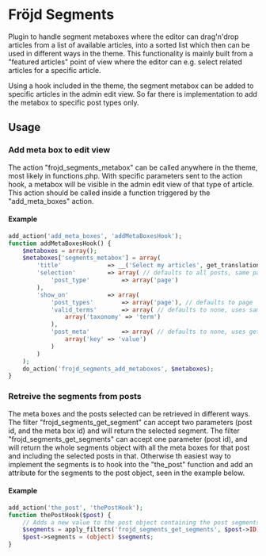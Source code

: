 # Fröjd Segments

Plugin to handle segment metaboxes where the editor can drag'n'drop articles from a list of available articles, into a sorted list which then can be used in different ways in the theme. This functionality is mainly built from a "featured articles" point of view where the editor can e.g. select related articles for a specific article.

Using a hook included in the theme, the segment metabox can be added to specific articles in the admin edit view. So far there is implementation to add the metabox to specific post types only.

## Usage

### Add meta box to edit view
The action "frojd_segments_metabox" can be called anywhere in the theme, most likely in functions.php. With specific parameters sent to the action hook, a metabox will be visible in the admin edit view of that type of article. This action should be called inside a function triggered by the "add_meta_boxes" action.

#### Example
```php
add_action('add_meta_boxes', 'addMetaBoxesHook');
function addMetaBoxesHook() {
    $metaboxes = array();
    $metaboxes['segments_metabox'] = array(
        'title'             => __('Select my articles', get_translation_domain()), // defaults to "Select articles"
        'selection'         => array( // defaults to all posts, same parameters as in get_posts can be used here
            'post_type'         => array('page')
        ),
        'show_on'           => array(
            'post_types'        => array('page'), // defaults to page
            'valid_terms'       => array( // defaults to none, uses same parameters as has_term, term can be name/id/slug or array of them to check for, taxonomy is the name
                array('taxonomy' => 'term')
            ),
            'post_meta'         => array( // defaults to none, uses get_post_meta function to check, key is the field name and value is what to check for
                array('key' => 'value')
            )
        )
    );
    do_action('frojd_segments_add_metaboxes', $metaboxes);
}
```

### Retreive the segments from posts
The meta boxes and the posts selected can be retrieved in different ways. The filter "frojd_segments_get_segment" can accept two parameters (post id, and the meta box id) and will return the selected segment. The filter "frojd_segments_get_segments" can accept one parameter (post id), and will return the whole segments object with all the meta boxes for that post and including the selected posts in that. Otherwise th easiest way to implement the segments is to hook into the "the_post" function and add an attribute for the segments to the post object, seen in the example below.

#### Example
```php
add_action('the_post', 'thePostHook');
function thePostHook($post) {
    // Adds a new value to the post object containing the post segments
    $segments = apply_filters('frojd_segments_get_segments', $post->ID);
    $post->segments = (object) $segments;
}
```
